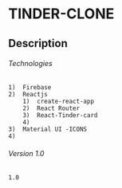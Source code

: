 # TINDER-CLONE

## Description







###### Technologies
    1)  Firebase
    2)  Reactjs
        1)  create-react-app
        2)  React Router
        3)  React-Tinder-card
        4)  
    3)  Material UI -ICONS
    4)  

###### Version 1.0
    1.0